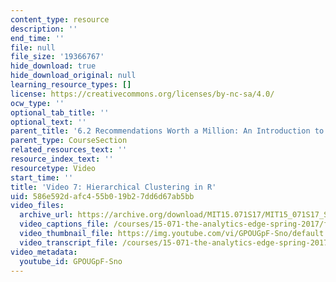 ```yaml
---
content_type: resource
description: ''
end_time: ''
file: null
file_size: '19366767'
hide_download: true
hide_download_original: null
learning_resource_types: []
license: https://creativecommons.org/licenses/by-nc-sa/4.0/
ocw_type: ''
optional_tab_title: ''
optional_text: ''
parent_title: '6.2 Recommendations Worth a Million: An Introduction to Clustering '
parent_type: CourseSection
related_resources_text: ''
resource_index_text: ''
resourcetype: Video
start_time: ''
title: 'Video 7: Hierarchical Clustering in R'
uid: 586e592d-afc4-55b0-19b2-7dd6d67ab5bb
video_files:
  archive_url: https://archive.org/download/MIT15.071S17/MIT15_071S17_Session_6.2.13_300k.mp4
  video_captions_file: /courses/15-071-the-analytics-edge-spring-2017/faa79738fb4a50a8827c86c1d5cba95d_GPOUGpF-Sno.vtt
  video_thumbnail_file: https://img.youtube.com/vi/GPOUGpF-Sno/default.jpg
  video_transcript_file: /courses/15-071-the-analytics-edge-spring-2017/8a3d9959e01d608d9601ef7db4cc4769_GPOUGpF-Sno.pdf
video_metadata:
  youtube_id: GPOUGpF-Sno
---
```

